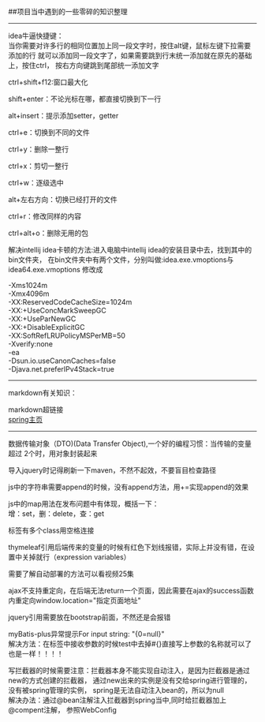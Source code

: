 ##项目当中遇到的一些零碎的知识整理 

---
idea牛逼快捷键：  
当你需要对许多行的相同位置加上同一段文字时，按住alt键，鼠标左键下拉需要添加的行
就可以添加同一段文字了，如果需要跳到行末统一添加就在原先的基础上，按住ctrl，
按右方向键跳到尾部统一添加文字

ctrl+shift+f12:窗口最大化

shift+enter：不论光标在哪，都直接切换到下一行

alt+insert：提示添加setter，getter

ctrl+e：切换到不同的文件

ctrl+y：删除一整行

ctrl+x：剪切一整行

ctrl+w：逐级选中

alt+左右方向：切换已经打开的文件

ctrl+r：修改同样的内容

ctrl+alt+o：删除无用的包

解决intellij idea卡顿的方法:进入电脑中intellij idea的安装目录中去，找到其中的bin文件夹，
在bin文件夹中有两个文件，分别叫做:idea.exe.vmoptions与idea64.exe.vmoptions
修改成

-Xms1024m  
-Xmx4096m  
-XX:ReservedCodeCacheSize=1024m  
-XX:+UseConcMarkSweepGC  
-XX:+UseParNewGC  
-XX:+DisableExplicitGC  
-XX:SoftRefLRUPolicyMSPerMB=50  
-Xverify:none  
-ea  
-Dsun.io.useCanonCaches=false  
-Djava.net.preferIPv4Stack=true

---
markdown有关知识：

markdown超链接  
[spring主页](https://spring.io)

---
数据传输对象（DTO)(Data Transfer Object),一个好的编程习惯：当传输的变量超过
2个时，用对象封装起来

导入jquery时记得刷新一下maven，不然不起效，不要盲目检查路径

js中的字符串需要append的时候，没有append方法，用+=实现append的效果

js中的map用法在发布问题中有体现，概括一下：  
增：set，删：delete，查：get

标签有多个class用空格连接

thymeleaf引用后端传来的变量的时候有红色下划线报错，实际上并没有错，在设置中关掉就行（expression variables）

需要了解自动部署的方法可以看视频25集

ajax不支持重定向，在后端无法return一个页面，因此需要在ajax的success函数内重定向window.location="指定页面地址"

jquery引用需要放在bootstrap前面，不然还是会报错

myBatis-plus异常提示For input string: "{0=null}"  
解决方法：在<when test=""></when>标签中接收参数的时候test中去掉#{}直接写上参数的名称就可以了<if test=""></if>也是一样！！！！

写拦截器的时候需要注意：拦截器本身不能实现自动注入，是因为拦截器是通过new的方式创建的拦截器，
通过new出来的实例是没有交给spring进行管理的，没有被spring管理的实例，
spring是无法自动注入bean的，所以为null  
解决办法：通过@bean注解注入拦截器到spring当中,同时给拦截器加上@compent注解，
参照WebConfig